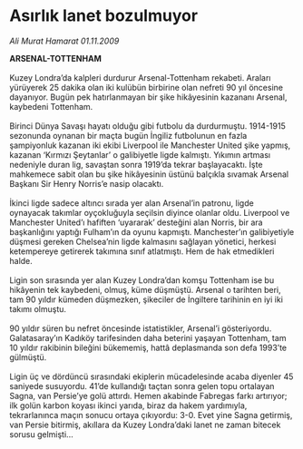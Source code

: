 # Asırlık lanet bozulmuyor

*Ali Murat Hamarat 01.11.2009*

<div class="taraf_structure_2col_1zq">
<div class="margen_n">



 <p><b>ARSENAL-TOTTENHAM</b> <br/><br/>Kuzey Londra’da kalpleri durdurur Arsenal-Tottenham rekabeti. Araları yürüyerek 25 dakika olan iki kulübün birbirine olan nefreti 90 yıl öncesine dayanıyor. Bugün pek hatırlanmayan bir şike hikâyesinin kazananı Arsenal, kaybedeni Tottenham. <br/><br/>Birinci Dünya Savaşı hayatı olduğu gibi futbolu da durdurmuştu. 1914-1915 sezonunda oynanan bir maçta bugün İngiliz futbolunun en fazla şampiyonluk kazanan iki ekibi Liverpool ile Manchester United şike yapmış, kazanan ‘Kırmızı Şeytanlar’ o galibiyetle ligde kalmıştı. Yıkımın artması nedeniyle duran lig, savaştan sonra 1919’da tekrar başlayacaktı. İşte mahkemece sabit olan bu şike hikâyesinin üstünü balçıkla sıvamak Arsenal Başkanı Sir Henry Norris’e nasip olacaktı. <br/><br/>İkinci ligde sadece altıncı sırada yer alan Arsenal’in patronu, ligde oynayacak takımlar oyçokluğuyla seçilsin diyince olanlar oldu. Liverpool ve Manchester United’ı hafiften ‘uyararak’ desteğini alan Norris, bir ara başkanlığını yaptığı Fulham’ın da oyunu kapmıştı. Manchester’ın galibiyetiyle düşmesi gereken Chelsea’nin ligde kalmasını sağlayan yönetici, herkesi ketempereye getirerek takımına sınıf atlatmıştı. Hem de hak etmedikleri halde. <br/><br/>Ligin son sırasında yer alan Kuzey Londra’dan komşu Tottenham ise bu hikâyenin tek kaybedeni, olmuş, küme düşmüştü. Arsenal o tarihten beri, tam 90 yıldır kümeden düşmezken, şikeciler de İngiltere tarihinin en iyi iki takımı olmuştu. <br/><br/>90 yıldır süren bu nefret öncesinde istatistikler, Arsenal’i gösteriyordu. Galatasaray’ın Kadıköy tarifesinden daha beterini yaşayan Tottenham, tam 10 yıldır rakibinin bileğini bükememiş, hattâ deplasmanda son defa 1993’te gülmüştü. <br/><br/>Ligin üç ve dördüncü sırasındaki ekiplerin mücadelesinde acaba diyenler 45 saniyede susuyordu. 41’de kullandığı taçtan sonra gelen topu ortalayan Sagna, van Persie’ye golü attırdı. Hemen akabinde Fabregas farkı artırıyor; ilk golün karbon koyası ikinci yarıda, biraz da hakem yardımıyla, tekrarlanınca maçın sonucu ortaya çıkıyordu: 3-0. Evet yine Sagna getirmiş, van Persie bitirmiş, akıllara da Kuzey Londra’daki lanet ne zaman bitecek sorusu gelmişti...</p>
<br/>
<br/>
<br/>



<br/>


<div id="taraf_not">
</div>

</div>


</div>
